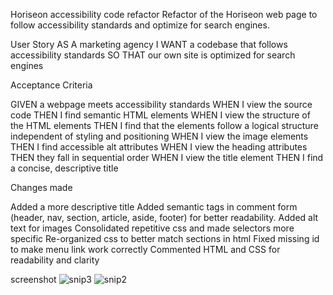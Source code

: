 Horiseon accessibility code refactor
Refactor of the Horiseon web page to follow accessibility standards and optimize for search engines.

User Story
AS A marketing agency
I WANT a codebase that follows accessibility standards
SO THAT our own site is optimized for search engines

Acceptance Criteria

GIVEN a webpage meets accessibility standards
WHEN I view the source code
THEN I find semantic HTML elements
WHEN I view the structure of the HTML elements
THEN I find that the elements follow a logical structure independent of styling and positioning
WHEN I view the image elements
THEN I find accessible alt attributes
WHEN I view the heading attributes
THEN they fall in sequential order
WHEN I view the title element
THEN I find a concise, descriptive title

Changes made

Added a more descriptive title
Added semantic tags in comment form (header, nav, section, article, aside, footer) for better readability.
Added alt text for images
Consolidated repetitive css and made selectors more specific
Re-organized css to better match sections in html
Fixed missing id to make menu link work correctly
Commented HTML and CSS for readability and clarity


screenshot
![snip3](https://user-images.githubusercontent.com/99306075/155905893-01734a84-8d5f-401e-810b-7dadb4be1286.png)
![snip2](https://user-images.githubusercontent.com/99306075/155905901-13dd528a-5ff9-43c3-8862-169342e4436c.png)


